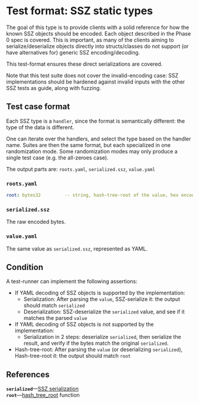 # Test format: SSZ static types

The goal of this type is to provide clients with a solid reference for how the known SSZ objects should be encoded.
Each object described in the Phase 0 spec is covered.
This is important, as many of the clients aiming to serialize/deserialize objects directly into structs/classes
do not support (or have alternatives for) generic SSZ encoding/decoding.

This test-format ensures these direct serializations are covered.

Note that this test suite does not cover the invalid-encoding case:
 SSZ implementations should be hardened against invalid inputs with the other SSZ tests as guide, along with fuzzing.

## Test case format

Each SSZ type is a `handler`, since the format is semantically different: the type of the data is different.

One can iterate over the handlers, and select the type based on the handler name.
Suites are then the same format, but each specialized in one randomization mode.
Some randomization modes may only produce a single test case (e.g. the all-zeroes case).

The output parts are: `roots.yaml`, `serialized.ssz`, `value.yaml`

### `roots.yaml`

```yaml
root: bytes32         -- string, hash-tree-root of the value, hex encoded, with prefix 0x
```

### `serialized.ssz`

The raw encoded bytes.

### `value.yaml`

The same value as `serialized.ssz`, represented as YAML.


## Condition

A test-runner can implement the following assertions:
- If YAML decoding of SSZ objects is supported by the implementation:
    - Serialization: After parsing the `value`, SSZ-serialize it: the output should match `serialized`
    - Deserialization: SSZ-deserialize the `serialized` value, and see if it matches the parsed `value`
- If YAML decoding of SSZ objects is not supported by the implementation:
    - Serialization in 2 steps: deserialize `serialized`, then serialize the result, 
       and verify if the bytes match the original `serialized`.
- Hash-tree-root: After parsing the `value` (or deserializing `serialized`), Hash-tree-root it: the output should match `root`


## References

**`serialized`**—[SSZ serialization](../../simple-serialize.md#serialization)   
**`root`**—[hash_tree_root](../../simple-serialize.md#merkleization) function  
